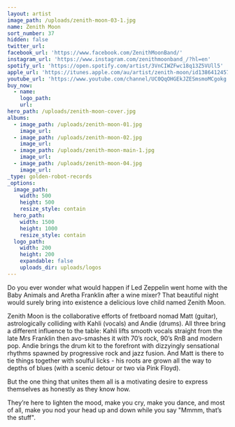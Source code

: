 ```yaml
---
layout: artist
image_path: /uploads/zenith-moon-03-1.jpg
name: Zenith Moon
sort_number: 37
hidden: false
twitter_url:
facebook_url: 'https://www.facebook.com/ZenithMoonBand/'
instagram_url: 'https://www.instagram.com/zenithmoonband_/?hl=en'
spotify_url: 'https://open.spotify.com/artist/3VnCIWZFwc18q13Z5VUll5'
apple_url: 'https://itunes.apple.com/au/artist/zenith-moon/id1386412457'
youtube_url: 'https://www.youtube.com/channel/UC0QqOHGEkJZESmsmoMCgokg'
buy_now:
  - name:
    logo_path:
    url:
hero_path: /uploads/zenith-moon-cover.jpg
albums:
  - image_path: /uploads/zenith-moon-01.jpg
    image_url:
  - image_path: /uploads/zenith-moon-02.jpg
    image_url:
  - image_path: /uploads/zenith-moon-main-1.jpg
    image_url:
  - image_path: /uploads/zenith-moon-04.jpg
    image_url:
_type: golden-robot-records
_options:
  image_path:
    width: 500
    height: 500
    resize_style: contain
  hero_path:
    width: 1500
    height: 1000
    resize_style: contain
  logo_path:
    width: 200
    height: 200
    expandable: false
    uploads_dir: uploads/logos
---
```


Do you ever wonder what would happen if Led Zeppelin went home with the Baby Animals and Aretha Franklin after a wine mixer? That beautiful night would surely bring into existence a delicious love child named Zenith Moon.

Zenith Moon is the collaborative efforts of fretboard nomad Matt (guitar), astrologically colliding with Kahli (vocals) and Andie (drums). All three bring a different influence to the table: Kahli lifts smooth vocals straight from the late Mrs Franklin then avo-smashes it with 70’s rock, 90’s RnB and modern pop. Andie brings the drum kit to the forefront with dizzyingly sensational rhythms spawned by progressive rock and jazz fusion. And Matt is there to tie things together with soulful licks - his roots are grown all the way to depths of blues (with a scenic detour or two via Pink Floyd).

But the one thing that unites them all is a motivating desire to express themselves as honestly as they know how.

They’re here to lighten the mood, make you cry, make you dance, and most of all, make you nod your head up and down while you say "Mmmm, that’s the stuff".